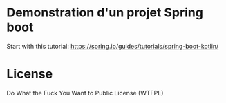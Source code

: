 # Demonstration d'un projet Spring boot

Start with this tutorial: https://spring.io/guides/tutorials/spring-boot-kotlin/

# License

Do What the Fuck You Want to Public License (WTFPL)